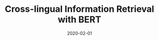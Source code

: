 ---
title: "Cross-lingual Information Retrieval with BERT"
collection: publications
excerpt: 'Z. Jiang, A. EI-Jaroudi, W. Hartmann, D. Karakos, L. Zhao'
date: 2020-02-01
paperurl: 'https://cathvoilet.github.io/files/CLIR_BERT.pdf'
venue: 'LREC CLSSTS Workshop'
---
